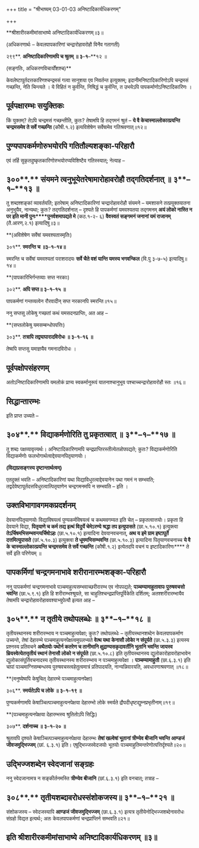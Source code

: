 +++
title = "श्रीभाष्यम् 03-01-03 अनिष्टादिकार्यधिकरणम्"

+++
<div claऽऽ="elementor-widget-container">

**श्रीशारीरकमीमांसाभाष्ये अनिष्टादिकार्यधिकरणम्॥३॥

(अधिकरणार्थः – केवलपापकारिणां चन्द्रारोहावरोहौ विनैव गतागती)

२९९**. **अनिष्टादिकारिणामपि च श्रुतम् ॥ ३**–**१**–**१२ ॥

(सङ्गतिः, अधिकरणविचार्योंशश्च)**

केवलेष्टापूर्तदत्तकारिणश्चन्द्रमसं गत्वा सानुशया एव निवर्तन्त इत्युक्तम्; इदानीमनिष्टादिकारिणोऽपि चन्द्रमसं गच्छन्ति, नेति चिन्त्यते । ये विहितं न कुर्वन्ति, निषिद्धं च कुर्वन्ति, त उभयेऽपि पापकर्माणोऽनिष्टादिकारिणः ।

## पूर्वपक्षारम्भः सयुक्तिकः

किं युक्तम्? तेऽपि चन्द्रमसं गच्छन्तीति, कुतः? तेषामपि हि तद्गमनं श्रुतं – **ये वै केचास्माल्लोकात्प्रयन्ति चन्द्रमसमेव ते सर्वे गच्छन्ति** (कौषी.१.२) इत्यविशेषेण सर्वेषामेव गतिश्रवणात्॥१२॥

## पुण्यपापकर्मणोरुभयोरपि गतितौल्यशङ्का-परिहारौ

एवं तर्हि सुकृतदुष्कृतकारिणोरुभयोरप्यविशिष्टैव गतिस्स्यात्; नेत्याह –

## ३००**.** संयमने त्वनुभूयेतरेषामारोहावरोहौ तद्गतिदर्शनात् ॥ ३**–**१**–**१३ ॥

तु शब्दश्शङ्कां व्यावर्तयति; इतरेषाम् अनिष्टादिकारिणां चन्द्रारोहावरोहौ संयमने – यमशासने तत्प्रयुक्तयातना अनुभूयैव, नान्यथा; कुतः? तद्गतिदर्शनात् – दृश्यते हि पापकर्मणां यमवश्यतया तद्गमनम् **अयं लोको नास्ति न पर इति मानी पुनः****पुनर्वशमापद्यते मे** (कठ.१-२- ६) **वैवस्वतं सङ्गमनं जनानां यमं राजानम्** (तै.आरण्.२.१) इत्यादिषु॥३॥

**(अविशेषेण सर्वेषां यमवश्यतास्मृतिः)

३०१**. **स्मरन्ति च ॥३**–**१**–**१४॥**

स्मरन्ति च सर्वेषां यमवश्यतां पराशरादयः **सर्वे चैते वशं यान्ति यमस्य भगवन्किल** (वि.पु ३-७-५) इत्यादिषु॥१४॥

**(पापकारिभिर्गन्तव्याः सप्त नरकाः)

३०२**. **अपि सप्त॥ ३**–**१**–**१५ ॥**

पापकर्मणां गन्तव्यत्वेन रौरवादीन् सप्त नरकानपि स्मरन्ति॥१५॥

ननु सप्तसु लोकेषु गच्छतां कथं यमसदनप्राप्तिः, अत आह –

**(सप्तलोकेषु यमसम्बन्धोपपत्तिः)

३०३**. **तत्रापि तद्व्यापारादविरोधः ॥ ३**–**१**–**१६ ॥**

तेष्वपि सप्तसु यमाज्ञयैव गमनादविरोधः ।

## पूर्वपक्षोपसंहरणम्

अतोऽनिष्टादिकारिणामपि यमलोकं प्राप्य स्वकर्मानुरूपं यातनाश्चानुभूय पश्चाच्चन्द्रारोहावरोहौ स्तः ॥१६॥

## सिद्धान्तारम्भः

इति प्राप्त उच्यते –

## ३०४**.** विद्याकर्मणोरिति तु प्रकृतत्वात् ॥ ३**–**१**–**१७ ॥

तु शब्दः पक्षव्यावृत्त्यर्थः। अनिष्टादिकारिणामपि चन्द्रप्राप्तिरस्तीत्येतन्नोपपद्यते; कुतः? विद्याकर्मणोरिति विद्याकर्मणोः फलभोगार्थत्वाद्देवयानपितृयाणयोः।

**(विद्याप्रसङ्गस्य दृष्टान्तार्थत्वम्)**

 एतदुक्तं भवति – अनिष्टादिकारिणां यथा विद्याविधुरत्वाद्देवयानेन पथा गमनं न सम्भवति; तद्वदेवेष्टापूर्तदत्तविधुरत्वात्पितृयाणेन चन्द्रगमनमपि न सम्भवति – इति ।

## उक्तविभागावगमकप्रदर्शनम्

देवयानपितृयाणयोः विद्याविषयत्वं पुण्यकर्मविषयत्वं च कथमवगम्यत इति चेत् – प्रकृतत्वात्तयोः। प्रकृता हि देवयाने विद्या, **पितृयाणे च कर्म तद्य इत्थं विदुर्ये चेमेऽरण्ये श्रद्धा तप इत्युपासते** (छा.५.१०.१) इत्युक्त्वा
**तेऽर्चिषमभिसम्भवन्त्यर्चिषोऽहः** (छा.५.१०.१) इत्यादिना देवयानवचनात्,
**अथ य इमे ग्राम इष्टापूर्ते दत्तमित्युपासते** (छां.५.१०.३) इत्युक्त्वा **ते धूममभिसम्भवन्ति** (छा.५.१०.३) इत्यादिना पितृयाणवचनाच्च **ये वै के चास्माल्लोकात्प्रयन्ति चन्द्रमसमेव ते सर्वे गच्छन्ति** (कौषी.१.२) इत्येतदपि वचनं य इष्टादिकारिणः**** ते सर्वे इति परिणेयम् ॥

## पापकर्मिणां चन्द्रगमनाभावे शरीरानारम्भशङ्का-परिहारौ

ननु पापकर्मणां चन्द्रगमनाभावे पञ्चमाहुत्यसम्भवाच्छरीरारम्भ एव नोपपद्यते; **पञ्चम्यामाहुतावापः पुरुषवचसो भवन्ति** (छा.५.९.१) इति हि शरीराम्भश्श्रूयते, सा चाहुतिश्चन्द्रप्राप्तिपूर्विकेति दर्शितम्; अतश्शरीरारम्भायैव तेषामपि चन्द्रारोहावरोहाववश्याभ्युपेत्यौ इत्यत आह –

## ३०५**.** न तृतीये तथोपलब्धेः ॥ ३**–**१**–**१८ ॥

तृतीयस्थानस्य शरीरारम्भाय न पञ्चमाहुत्यपेक्षा; कुतः? तथोपलब्धेः – तृतीयस्थानशब्देन केवलपापकर्माण उच्यन्ते, तेषां देहारम्भे पञ्चमाहुत्यनपेक्षत्वमुपलभ्यते **वेत्थ यथा केनासौ लोकाे न संपूर्यते** (छा.५.३.३) इत्यस्य प्रश्नस्य प्रतिवचने **अथैतयोः पथोर्न कतरेण च तानीमानि क्षुद्राण्यसकृदावर्तीनि भूतानि भवन्ति जायस्व म्रियस्वेत्येतत्तृतीयं स्थानं तेनासौ लोको न संपूर्यते** (छा.५.१०.८) इति तृतीयस्थानस्य द्युलोकारोहावरोहाभावेन द्युलोकासंपूर्तिवचनादस्य तृतीयस्थानस्य शरीरारम्भाय न पञ्चमाहुत्यपेक्षा । **पञ्चम्यामाहुतौ** (छा.६.३.१) इति चापां पञ्चमाग्निसम्बन्धस्य पुरुषवचस्त्वहेतुत्वमात्रं प्रतिपादयति, नान्यन्निवारयति, अवधारणाश्रवणात् ॥१८॥

**(मनुष्येष्वपि केषुचित् देहारम्भे पञ्चमाहुत्यनपेक्षा)

३०६**. **स्मर्यतेऽपि च लोके ॥ ३**–**१**–**१९ ॥**

पुण्यकर्मणामपि केषाञ्चित्पञ्चमाहुत्यनपेक्षया देहारम्भो लोके स्मर्यते द्रौपदीधृष्टद्युम्नप्रभृतीनाम्॥१९॥

**(पञ्चमाहुत्यनपेक्षया देहारम्भस्य श्रुतितोऽपि सिद्धिः)

३०७**. **दर्शनाच्च ॥ ३**–**१**–**२० ॥**

श्रुतावपि दृश्यते केषाञ्चित्पञ्चमाहुत्यनपेक्षया देहारम्भः **तेषां खल्वेषां भूतानां त्रीण्येव बीजानि भवन्ति आण्डजं जीवजमुद्भिज्जम्** (छां. ६.३.१) इति। एषूद्भिज्जस्वेदजयोः भूतयोः पञ्चमाहुतिमन्तरेणोत्पत्तिर्दृश्यते॥२०॥

## उद्भिज्जशब्देन स्वेदजानां सङ्ग्रहः

ननु स्वेदजानामत्र न सङ्कीर्तनमस्ति **त्रीण्येव बीजानि** (छां.६.३.१) इति वनचात्; तत्राह –

## ३०८**.** तृतीयशब्दावरोधस्संशोकजस्य॥ ३**–**१**–**२१ ॥

संशोकजस्य – स्वेदजस्यापि **आण्डजं जीवजमुद्भिज्जम्** (छा.६.३.१) इत्यत्र तृतीयेनोद्भिज्जशब्देनावरोधः संग्रहो विद्यत इत्यर्थः; अतः केवलपापकर्मणां चन्द्रप्राप्तिर्न सम्भवति॥२१॥

## इति श्रीशारीरकमीमांसाभाष्ये अनिष्टादिकार्यधिकरणम् ॥३॥

</div>
